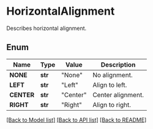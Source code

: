 ﻿# HorizontalAlignment
Describes horizontal alignment.

## Enum
Name | Type | Value | Description
------------ | ------------- | ------------- | -------------
**NONE** | **str** | "None" | No alignment.
**LEFT** | **str** | "Left" | Align to left.
**CENTER** | **str** | "Center" | Center alignment.
**RIGHT** | **str** | "Right" | Align to right.


[[Back to Model list]](../README.md#documentation-for-models) [[Back to API list]](../README.md#documentation-for-api-endpoints) [[Back to README]](../README.md)


